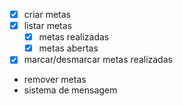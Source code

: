 - [x] criar metas
- [x] listar metas
    - [x] metas realizadas
    - [x] metas abertas
- [x] marcar/desmarcar metas realizadas
- remover metas
- sistema de mensagem